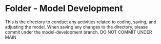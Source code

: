 # Folder - Model Development


This is the directory to conduct any activities related to coding, saving, and adjusting the model. When saving any changes to the directory, please commit under the model-development branch. DO NOT COMMIT UNDER MAIN
